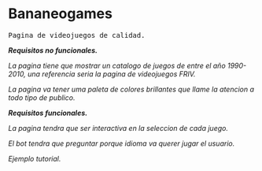 # Bananeogames
<samp>Pagina de videojuegos de calidad.</samp>

<strong><em>Requisitos no funcionales.</em></strong>

<em>La pagina tiene que mostrar un catalogo de juegos de entre el año 1990-2010, una referencia seria la pagina de videojuegos FRIV.</em>

<em>La pagina va tener uma paleta de colores brillantes que llame la atencion a todo tipo de publico.</em>




<strong><em>Requisitos funcionales.</em></strong>

<em>La pagina tendra que ser interactiva en la seleccion de cada juego.</em>

<em>El bot tendra que preguntar porque idioma va querer jugar el usuario.</em>

<em>Ejemplo tutorial.</em>
